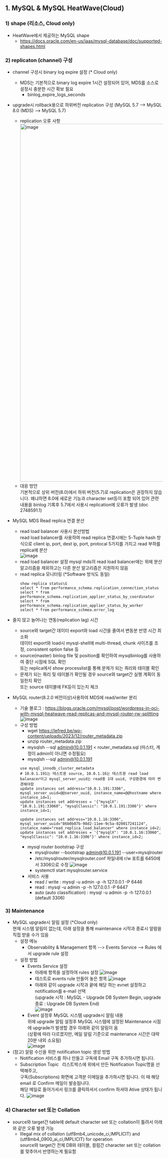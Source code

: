 ## 1. MySQL & MySQL HeatWave(Cloud) 
### 1) shape (리소스, Cloud only)
- HeatWave에서 제공하는 MySQL shape
  - https://docs.oracle.com/en-us/iaas/mysql-database/doc/supported-shapes.html

### 2) replicaton (channel) 구성
- channel 구성시 binary log expire 설정 (* Cloud only)
  - MDS는 기본적으로 binary log expire 1시간 설정되어 있어, MDS를 소스로 설정시 충분한 시간 확보 필요
    * binlog_expire_logs_seconds 

- upgrade시 rollback용으로 하위버전 replication 구성 (MySQL 5.7 --> MySQL 8.0 (MDS) --> MySQL 5.7)
  - replication 오류 사항
    <img width="1143" alt="image" src="https://github.com/khkwon01/MySQL_Q-A/assets/8789421/bbf44d20-c475-4cc8-bf82-16af38dc229c">
  - 대응 방안    
    기본적으로 상위 버전(8.0)에서 하위 버전(5.7)로 replication은 권장하지 않습니다. 왜냐하면 8.0에 새로운 기능과 character set등이 포함 되어 있어
    관련 내용을 binlog 기록후 5.7에서 사용시 replication에 오류가 발생  (doc 2748591.1) 
- MySQL MDS Read replica 연결 분산
  - read load balancer 사용시 분산방법     
    read load balancer를 사용하여 read replica 연결시에는 5-Tuple hash 방식으로 client ip, port, dest ip, port, protocal 5가지를
    가지고 read 부하를 replica에 분산     
    ![image](https://github.com/khkwon01/MySQL_Q-A/assets/8789421/a6a7bca7-d5fb-4d13-b202-988c157075c6)
  - read load balancer 설정
    mysql mds의 read load balancer에는 위에 분산 알고리즘을 제외하고는 다른 분산 알고리즘은 지원하지 않음
  - read replica 모니터링 (*Software 방식도 동일)
    ```
    show replica status\G
    select * from performance_schema.replication_connection_status
    select * from performance_schema.replication_applier_status_by_coordinator
    select * from performance_schema.replication_applier_status_by_worker
    select * from performance_schmea.error_log
    ```
- 줄지 않고 늘어나는 연동(replication lag) 시간
  - source와 target간 데이터 export와 load 시간을 줄여서 변동분 반영 시간 최소화   
    데이터 export와 load시 mysql-shell에 multi-thread, chunk 사이즈를 조정, consistent option false 등
  - source(master) binlog file 및 position를 확인하여 mysqlbinlog를 사용하여 중단 시점에 SQL 확인    
    또는 replica에서 show processlist를 통해 문제가 되는 쿼리와 테이블 확인   
  - 문제가 되는 쿼리 및 테이블가 확인될 경우 source와 target간 실행 계획이 동일한지 확인    
    또는 source 테이블에 FK등이 있는지 체크
- MySQL router(8.2.0 버전이상)사용하여 MDS에 read/writer 분리
  - 기술 블로그 : https://blogs.oracle.com/mysql/post/wordpress-in-oci-with-mysql-heatwave-read-replicas-and-mysql-router-rw-splitting    
  ![image](https://github.com/khkwon01/MySQL_Q-A/assets/8789421/5d35a689-9fb7-47ee-b22a-bb67ecf3e984)
  - 구성 방법
    - wget https://lefred.be/wp-content/uploads/2023/12/router_metadata.zip
    - unzip router_metadata.zip
    - mysqlsh --sql admin@10.0.1.191 < router_metadata.sql  (마스터, 계정이 admin이 아니면 수정필요)
    - mysqlsh --sql admin@10.0.1.191
    ```
    use mysql_innodb_cluster_metadata
    # 10.0.1.191는 테스트용 source, 10.0.1.16는 테스트용 read load balanacer이고 mysql_server_uuid는 read중 1대 uuid, 구성환경에 따라 변경해야함
    update instances set address="10.0.1.191:3306", mysql_server_uuid=@@server_uuid, instance_name=@@hostname where instance_id=1;
    update instances set addresses = '{"mysqlX": "10.0.1.191:33060", "mysqlClassic": "10.0.1.191:3306"}' where instance_id=1;

    update instances set address="10.0.1.16:3306", mysql_server_uuid="86b0b07b-98d2-11ee-9c5a-020017241124", 
    instance_name="read_replica_load_balancer" where instance_id=2;
    update instances set addresses = '{"mysqlX": "10.0.1.16:33060", "mysqlClassic": "10.0.1.16:3306"}' where instance_id=2;
    ```
    - mysql router bootstrap 구성
      - mysqlrouter --bootstrap admin@10.0.1.191 --user=mysqlrouter     
      - /etc/mysqlrouter/mysqlrouter.conf 파일내에 r/w 포트를 6450에서 3306으로 수정
      ![image](https://github.com/khkwon01/MySQL_Q-A/assets/8789421/8186e2b3-6936-431a-93a7-20684fc3fd14)
      - systemctl start mysqlrouter.service
    - 서비스 사용
      - read / write : mysql -u admin -p -h 127.0.0.1 -P 6446
      - read         : mysql -u admin -p -h 127.0.0.1 -P 6447
      - auto (auto classification) : mysql -u admin -p -h 127.0.0.1 (default 3306)

### 3) Maintenance 
- MySQL upgrade시 알림 설정 (*Cloud only)    
  현재 시스템 알림이 없는데, 아래 설정을 통해 maintenance 시작과 종료시 알람을 직접 받을 수가 있음
  - 설정 메뉴
    - Observability & Management 항목 --> Events Service --> Rules 에서 upgrade rule 설정
  - 설정 방법
    - Events Service 설정     
      - 아래에 항목을 설정하여 rules 설정
        ![image](https://github.com/khkwon01/MySQL_Q-A/assets/8789421/9d2749f4-a1fc-49d5-a7de-bc5226cfe391)      
      - 테스트로 events rule 만들어 놓은 항목
        ![image](https://github.com/khkwon01/MySQL_Q-A/assets/8789421/22e6b0fe-9985-4b1a-bffe-12f6a2c943c4)
      - 아래와 같이 upgrade 시작과 끝에 해당 하는 evnet 설정하고 notification를 e-mail 선택    
        (upgrade 시작 : MySQL - Upgrade DB System Begin, upgrade 종료 :  Upgrade DB System End)    
        ![image](https://github.com/khkwon01/MySQL_Q-A/assets/8789421/74a5e6d2-396d-4632-bcd2-2f3f4cf922ed)
    - Event 설정후 MySQL 시스템 upgrade시 알림 내용    
      위에 upgrade 알림 설정후 MySQL 시스템에 설정된 Maintenance 시점에 upgrade가 발생할 경우 아래와 같이 알림이 옴   
      (상황에 따라 다르겠지만, 메일 알림 기준으로 maintenance 시간은 대략 20분 내외 소요됨)  
      ![image](https://github.com/khkwon01/MySQL_Q-A/assets/8789421/51a270b6-ad96-47eb-8e39-cefb77167473)
- (참고) 알람 수신을 위한 notification topic 생성 방법
  - Notification 서비스를 하나 만들고 구독에 Email 구독 추가하시면 됩니다.
  - Subscription Topic  리스트박스에 위에서 만든 Notification Topic명을 선택해주고,    
    구독(Subscriptions) 화면에 고객분 이메일을 추가하시면 됩니다. 이 때 해당 email 로 Confirm 메일이 발송됩니다.    
    해당 메일로 들어가셔서 링크를 클릭하셔서 confirm 하셔야 Ative 상태가 됩니다.
    ![image](https://github.com/khkwon01/MySQL_Q-A/assets/8789421/6c51a0a3-dcac-4656-810e-dd7667c83842)

### 4) Character set 또는 Collation
- source와 target간 table에 default character set 또는 collation이 틀려서 아래와 같은 오류 발생 가능
  - Illegal mix of collation (utf8mb4_unicode_ci,IMPLICIT) and (utf8mb4_0900_ai_ci,IMPLICIT) for operation    
    source와 target간 전체 DB와 테이블, 컬럼간 character set 또는 collation를 맞추어서 반영하는게 필요함

